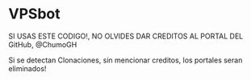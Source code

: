 # VPSbot

SI USAS ESTE CODIGO!, NO OLVIDES DAR CREDITOS AL PORTAL DEL GitHub, @ChumoGH

Si se detectan Clonaciones, sin mencionar creditos, los portales seran eliminados! 
